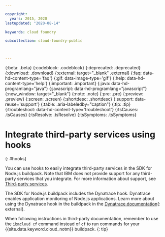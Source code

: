 ```yaml
---

copyright:
  years: 2015, 2020
lastupdated: "2020-08-14"

keywords: cloud foundry

subcollection: cloud-foundry-public



---
```




{:beta: .beta}
{:codeblock: .codeblock}
{:deprecated: .deprecated}
{:download: .download}
{:external: target="_blank" .external}
{:faq: data-hd-content-type='faq'}
{:gif: data-image-type='gif'}
{:help: data-hd-content-type='help'}
{:important: .important}
{:java: data-hd-programlang="java"}
{:javascript: data-hd-programlang="javascript"}
{:new_window: target="_blank"}
{:note: .note}
{:pre: .pre}
{:preview: .preview}
{:screen: .screen}
{:shortdesc: .shortdesc}
{:support: data-reuse='support'}
{:table: .aria-labeledby="caption"}
{:tip: .tip}
{:troubleshoot: data-hd-content-type='troubleshoot'}
{:tsCauses: .tsCauses}
{:tsResolve: .tsResolve}
{:tsSymptoms: .tsSymptoms}

# Integrate third-party services using hooks
{: #hooks}

You can use hooks to easily integrate third-party services in the SDK for Node.js buildpack. Note that IBM does not provide support for any third-party services that you integrate. For more information about support, see [Third-party services](/docs/cloud-foundry-public?topic=cloud-foundry-public-buildpack_support_statement).

The SDK for Node.js buildpack includes the Dynatrace hook. Dynatrace enables application monitoring of Node.js applications. Learn more about using the Dynatrace hook in the buildpack in the [Dynatrace documentation](https://www.dynatrace.com/support/help/cloud-platforms/cloud-foundry/application-only/deploy-oneagent-on-cloud-foundry-for-application-only-monitoring/){: external}.


When following instructions in third-party documentation, remember to use the `ibmcloud cf` command instead of `cf` to run commands for your {{site.data.keyword.cloud_notm}} buildpack.
{: tip}


